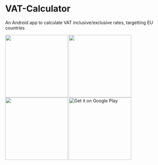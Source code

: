 # VAT-Calculator

An Android app to calculate VAT inclusive/exclusive rates, targetting EU countries

<img align="left" width="200"  src="https://play-lh.googleusercontent.com/RMC1jKGoIds_rL4Xk2mRq0eWCGGOG36IqTf_qDOkjnv91oZGAtqiInq87rkWZ56A-FM=w2560-h1287">
<img align="left" width="200"  src="https://play-lh.googleusercontent.com/lE0krAcPxciXXq7JRnr3ggJfbClOMjJhX1x_Br2SFdYklbirQlbvNHfLa_xIXlCr_hw=w2560-h1287">
<img align="left" width="200"  src="https://play-lh.googleusercontent.com/lh24m1aGgDhEcMMBicLcJz1SkHdC8xW-IaekC6g_Sais_7fbZPhM7mgD3m_lw-RLtuo=w2560-h1287">

##
<a href='https://play.google.com/store/apps/details?id=se.arctosoft.vatcalculator&pcampaignid=pcampaignidMKT-Other-global-all-co-prtnr-py-PartBadge-Mar2515-1'><img width="200" alt='Get it on Google Play' src='https://play.google.com/intl/en_us/badges/static/images/badges/en_badge_web_generic.png'/></a>
